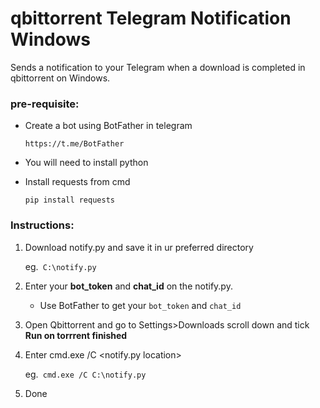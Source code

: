# qbittorrent Telegram Notification Windows
Sends a notification to your Telegram when a download is completed in qbittorrent on Windows.

### pre-requisite:

* Create a bot using BotFather in telegram

  ``https://t.me/BotFather``
* You will need to install python
* Install requests from cmd
  
  ```pip install requests```

### Instructions:
  
  1. Download notify.py and save it in ur preferred directory

     eg.``` C:\notify.py```
  3. Enter your **bot_token** and **chat_id** on the notify.py.
     - Use BotFather to get your `bot_token` and `chat_id`
  4. Open Qbittorrent and go to Settings>Downloads scroll down and tick **Run on torrrent finished**
  5. Enter cmd.exe /C <notify.py location>

     eg.` cmd.exe /C C:\notify.py`
  7. Done
